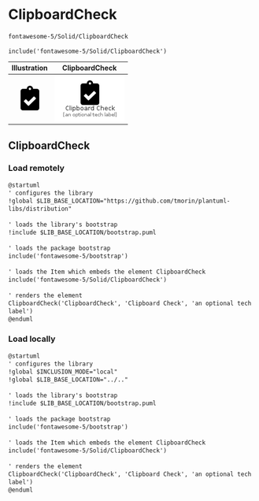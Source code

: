 # ClipboardCheck


```text
fontawesome-5/Solid/ClipboardCheck
```

```text
include('fontawesome-5/Solid/ClipboardCheck')
```



| Illustration | ClipboardCheck |
| :---: | :---: |
| ![illustration for Illustration](../../fontawesome-5/Solid/ClipboardCheck.png) | ![illustration for ClipboardCheck](../../fontawesome-5/Solid/ClipboardCheck.Local.png) |




## ClipboardCheck

### Load remotely
```plantuml
@startuml
' configures the library
!global $LIB_BASE_LOCATION="https://github.com/tmorin/plantuml-libs/distribution"

' loads the library's bootstrap
!include $LIB_BASE_LOCATION/bootstrap.puml

' loads the package bootstrap
include('fontawesome-5/bootstrap')

' loads the Item which embeds the element ClipboardCheck
include('fontawesome-5/Solid/ClipboardCheck')

' renders the element
ClipboardCheck('ClipboardCheck', 'Clipboard Check', 'an optional tech label')
@enduml
```

### Load locally
```plantuml
@startuml
' configures the library
!global $INCLUSION_MODE="local"
!global $LIB_BASE_LOCATION="../.."

' loads the library's bootstrap
!include $LIB_BASE_LOCATION/bootstrap.puml

' loads the package bootstrap
include('fontawesome-5/bootstrap')

' loads the Item which embeds the element ClipboardCheck
include('fontawesome-5/Solid/ClipboardCheck')

' renders the element
ClipboardCheck('ClipboardCheck', 'Clipboard Check', 'an optional tech label')
@enduml
```

